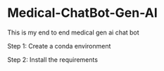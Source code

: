 # Medical-ChatBot-Gen-AI

This is my end to end medical gen ai chat bot

Step 1: Create a conda environment

Step 2: Install the requirements

